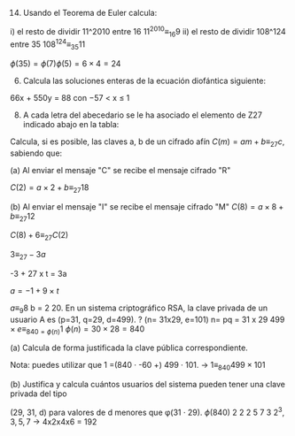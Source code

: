   

14. Usando el Teorema de Euler calcula:


i) el resto de dividir 11^2010 entre 16
$11^{2010} \equiv_{16} 9$
ii) el resto de dividir 108^124 entre 35
$108^{124}\equiv_{35} 11$

$\phi(35) = \phi(7)\phi(5) = 6\times4 = 24$


6. Calcula las soluciones enteras de la ecuación diofántica siguiente:

66x + 550y = 88 con −57 < x ≤ 1



8. A cada letra del abecedario se le ha asociado el elemento de Z27 indicado abajo en la tabla:

Calcula, si es posible, las claves a, b de un cifrado afín
$C(m) = am + b \equiv_{27} c$, sabiendo que:

(a) Al enviar el mensaje "C" se recibe el mensaje cifrado "R"

$C(2) = a\times2 + b\equiv_{27}18$

(b) Al enviar el mensaje "I" se recibe el mensaje cifrado "M"
$C(8) = a \times 8 + b\equiv_{27}12$

$C(8) + 6 \equiv_{27} C(2)$

$3\equiv_{27}-3a$

-3 + 27 x t = 3a

$a = -1 + 9\times t$

$a\equiv_9 8$
b = 2
20. En un sistema criptográfico RSA, la clave privada de un usuario A es (p=31, q=29, d=499). ? (n= 31x29, e=101)
n= pq = 31 x 29
$499\times e\equiv_{840=\phi(n)} 1$
$\phi(n) = 30\times28=840$

(a) Calcula de forma justificada la clave pública correspondiente.

Nota: puedes utilizar que 1 =(840 · -60 +) 499 · 101. -> $1\equiv_{840}499\times 101$

(b) Justifica y calcula cuántos usuarios del sistema pueden tener una clave privada del tipo

(29, 31, d) para valores de d menores que φ(31 · 29).
$\phi(840)$
2 2 2 5 7 3
$2^3, 3, 5, 7$ -> 4x2x4x6 = 192
